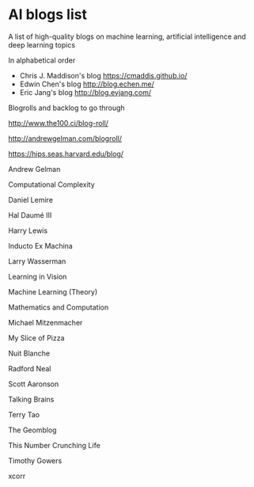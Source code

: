 # AI blogs list
A list of high-quality blogs on machine learning, artificial intelligence and deep learning topics

In alphabetical order

- Chris J. Maddison's blog https://cmaddis.github.io/
- Edwin Chen's blog http://blog.echen.me/
- Eric Jang's blog http://blog.evjang.com/



Blogrolls and backlog to go through

http://www.the100.ci/blog-roll/

http://andrewgelman.com/blogroll/

https://hips.seas.harvard.edu/blog/

Andrew Gelman

Computational Complexity

Daniel Lemire

Hal Daumé III

Harry Lewis

Inducto Ex Machina

Larry Wasserman

Learning in Vision

Machine Learning (Theory)

Mathematics and Computation

Michael Mitzenmacher

My Slice of Pizza

Nuit Blanche

Radford Neal

Scott Aaronson

Talking Brains

Terry Tao

The Geomblog

This Number Crunching Life

Timothy Gowers

xcorr

